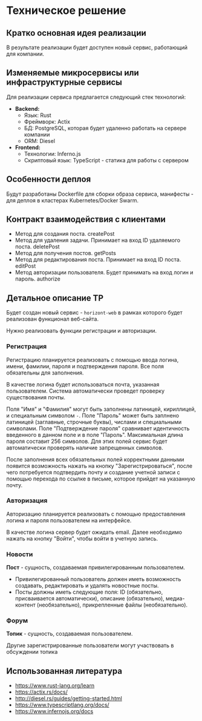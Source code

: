 # Техническое решение

## **Кратко основная идея реализации**

В результате реализации будет доступен новый сервис, работающий для компании.

## **Изменяемые микросервисы или инфраструктурные сервисы**

Для реализации сервиса предлагается следующий стек технологий:

- **Backend:**
    - Язык: Rust
    - Фреймворк: Actix
    - БД: PostgreSQL, которая будет удаленно работать на сервере компании
    - ORM: Diesel
- **Frontend:**
    - Технологии: Inferno.js
    - Скриптовый язык: TypeScript - статика для работы с сервером

## **Особенности деплоя**

Будут разработаны Dockerfile для сборки образа сервиса, манифесты - для деплоя в кластерах Kubernetes/Docker Swarm.

## **Контракт взаимодействия с клиентами**

- Метод для создания поста. createPost
- Метод для удаления задачи. Принимает на вход ID удаляемого поста. deletePost
- Метод для получения постов. getPosts
- Метод для редактирования поста. Принимает на вход ID поста. editPost
- Метод авторизации пользователя. Будет принимать на вход логин и пароль. authorize

## **Детальное описание ТР**

Будет создан новый сервис - `horizont-web` в рамках которого будет реализован функционал веб-сайта.

Нужно реализовать функции регистрации и авторизации.

### Регистрация

Регистрацию планируется реализовать с помощью ввода логина, имени, фамилии, пароля и подтверждения пароля. Все поля обязательны для заполнения.

В качестве логина будет использоваться почта, указанная пользователем. Система автоматически проведет проверку существования почты.

Поля "Имя" и "Фамилия" могут быть заполнены латиницей, кириллицей, и специальным символом `-`.
Поле "Пароль" может быть заплнено латиницей (заглавные, строчные буквы), числами и специальными символами.
Поле "Подтверждение пароля" сравнивает идентичность введенного в данном поле и в поле "Пароль". Максимальная длина пароля составит 256 символов.
Для этих полей сервис будет автоматически проверять наличие запрещенных символов.

После заполнения всех обязательных полей корректными данными появится возможность нажать на кнопку "Зарегистрироваться", после чего потребуется подтвердить почту и создание учетной записи с помощью перехода по ссылке в письме, которое прийдет на указанную почту.

### Авторизация

Авторизацию планируется реализовать с помощью предоставления логина и пароля пользователем на интерфейсе.

В качестве логина сервер будет ожидать email. Далее необходимо нажать на кнопку "Войти", чтобы войти в учетную запись.

### Новости

**Пост** - сущность, создаваемая привилегированным пользователем.

- Привилегированный пользователь должен иметь возможность создавать, редактировать и удалять новостные посты.
- Посты должны иметь следующие поля: ID (обязательно, присваивается автоматически), описание (обязательно), медиа-контент (необязательно), прикрепленные файлы (необязательно).

### Форум

**Топик** - сущность, создаваемая пользователем.

Другие зарегистрированные пользователи могут участвовать в обсуждении топика

## **Использованная литература**

- https://www.rust-lang.org/learn
- https://actix.rs/docs/
- http://diesel.rs/guides/getting-started.html
- https://www.typescriptlang.org/docs/
- https://www.infernojs.org/docs
